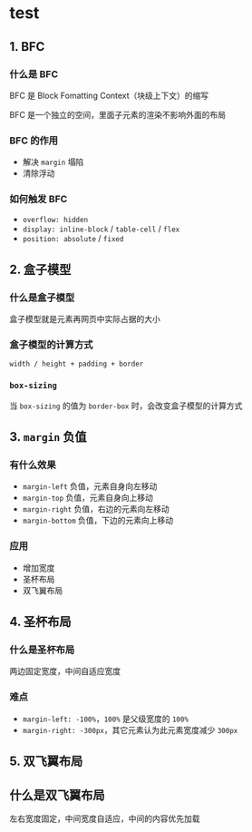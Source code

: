 # test

## 1. BFC

### 什么是 BFC

BFC 是 Block Fomatting Context（块级上下文）的缩写

BFC 是一个独立的空间，里面子元素的渲染不影响外面的布局

### BFC 的作用

- 解决 `margin` 塌陷
- 清除浮动

### 如何触发 BFC

- `overflow: hidden`
- `display: inline-block` / `table-cell` / `flex`
- `position: absolute` / `fixed`

## 2. 盒子模型

### 什么是盒子模型

盒子模型就是元素再网页中实际占据的大小

### 盒子模型的计算方式

`width / height + padding + border`

### `box-sizing`

当 `box-sizing` 的值为 `border-box` 时，会改变盒子模型的计算方式

## 3. `margin` 负值

### 有什么效果

- `margin-left` 负值，元素自身向左移动
- `margin-top` 负值，元素自身向上移动
- `margin-right` 负值，右边的元素向左移动
- `margin-bottom` 负值，下边的元素向上移动

### 应用

- 增加宽度
- 圣杯布局
- 双飞翼布局

## 4. 圣杯布局

### 什么是圣杯布局

两边固定宽度，中间自适应宽度

### 难点

- `margin-left: -100%`，`100%` 是父级宽度的 `100%`
- `margin-right: -300px`，其它元素认为此元素宽度减少 `300px`

## 5. 双飞翼布局

## 什么是双飞翼布局

左右宽度固定，中间宽度自适应，中间的内容优先加载
